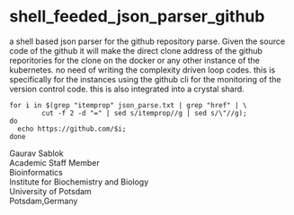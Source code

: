 # shell_feeded_json_parser_github
a shell based json parser for the github repository parse. Given the source code of the github it will make the direct clone address of the github reporitories for the clone on the docker or any other instance of the kubernetes. no need of writing the complexity driven loop codes. this is specifically for the instances using the github cli for the monitoring of the version control code. this is also integrated into a crystal shard. 

```
for i in $(grep "itemprop" json_parse.txt | grep "href" | \
        cut -f 2 -d "=" | sed s/itemprop//g | sed s/\"//g);
do
  echo https://github.com/$i;
done
```
Gaurav Sablok \
Academic Staff Member \
Bioinformatics \
Institute for Biochemistry and Biology \
University of Potsdam \
Potsdam,Germany
